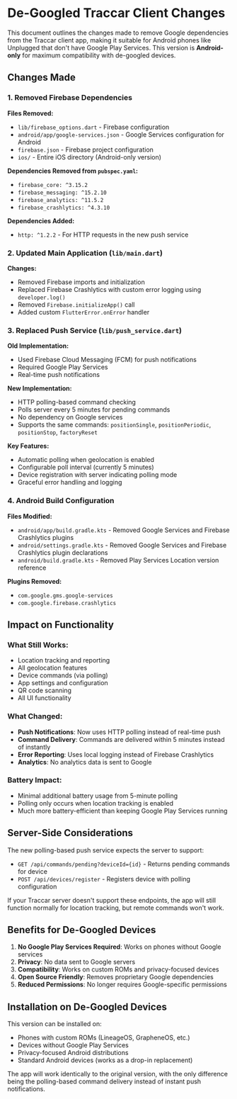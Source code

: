 # De-Googled Traccar Client Changes

This document outlines the changes made to remove Google dependencies from the Traccar client app, making it suitable for Android phones like Unplugged that don't have Google Play Services. This version is **Android-only** for maximum compatibility with de-googled devices.

## Changes Made

### 1. Removed Firebase Dependencies

**Files Removed:**
- `lib/firebase_options.dart` - Firebase configuration
- `android/app/google-services.json` - Google Services configuration for Android
- `firebase.json` - Firebase project configuration
- `ios/` - Entire iOS directory (Android-only version)

**Dependencies Removed from `pubspec.yaml`:**
- `firebase_core: ^3.15.2`
- `firebase_messaging: ^15.2.10`
- `firebase_analytics: ^11.5.2`
- `firebase_crashlytics: ^4.3.10`

**Dependencies Added:**
- `http: ^1.2.2` - For HTTP requests in the new push service

### 2. Updated Main Application (`lib/main.dart`)

**Changes:**
- Removed Firebase imports and initialization
- Replaced Firebase Crashlytics with custom error logging using `developer.log()`
- Removed `Firebase.initializeApp()` call
- Added custom `FlutterError.onError` handler

### 3. Replaced Push Service (`lib/push_service.dart`)

**Old Implementation:**
- Used Firebase Cloud Messaging (FCM) for push notifications
- Required Google Play Services
- Real-time push notifications

**New Implementation:**
- HTTP polling-based command checking
- Polls server every 5 minutes for pending commands
- No dependency on Google services
- Supports the same commands: `positionSingle`, `positionPeriodic`, `positionStop`, `factoryReset`

**Key Features:**
- Automatic polling when geolocation is enabled
- Configurable poll interval (currently 5 minutes)
- Device registration with server indicating polling mode
- Graceful error handling and logging

### 4. Android Build Configuration

**Files Modified:**
- `android/app/build.gradle.kts` - Removed Google Services and Firebase Crashlytics plugins
- `android/settings.gradle.kts` - Removed Google Services and Firebase Crashlytics plugin declarations
- `android/build.gradle.kts` - Removed Play Services Location version reference

**Plugins Removed:**
- `com.google.gms.google-services`
- `com.google.firebase.crashlytics`

## Impact on Functionality

### What Still Works:
- Location tracking and reporting
- All geolocation features
- Device commands (via polling)
- App settings and configuration
- QR code scanning
- All UI functionality

### What Changed:
- **Push Notifications**: Now uses HTTP polling instead of real-time push
- **Command Delivery**: Commands are delivered within 5 minutes instead of instantly
- **Error Reporting**: Uses local logging instead of Firebase Crashlytics
- **Analytics**: No analytics data is sent to Google

### Battery Impact:
- Minimal additional battery usage from 5-minute polling
- Polling only occurs when location tracking is enabled
- Much more battery-efficient than keeping Google Play Services running

## Server-Side Considerations

The new polling-based push service expects the server to support:
- `GET /api/commands/pending?deviceId={id}` - Returns pending commands for device
- `POST /api/devices/register` - Registers device with polling configuration

If your Traccar server doesn't support these endpoints, the app will still function normally for location tracking, but remote commands won't work.

## Benefits for De-Googled Devices

1. **No Google Play Services Required**: Works on phones without Google services
2. **Privacy**: No data sent to Google servers
3. **Compatibility**: Works on custom ROMs and privacy-focused devices
4. **Open Source Friendly**: Removes proprietary Google dependencies
5. **Reduced Permissions**: No longer requires Google-specific permissions

## Installation on De-Googled Devices

This version can be installed on:
- Phones with custom ROMs (LineageOS, GrapheneOS, etc.)
- Devices without Google Play Services
- Privacy-focused Android distributions
- Standard Android devices (works as a drop-in replacement)

The app will work identically to the original version, with the only difference being the polling-based command delivery instead of instant push notifications.